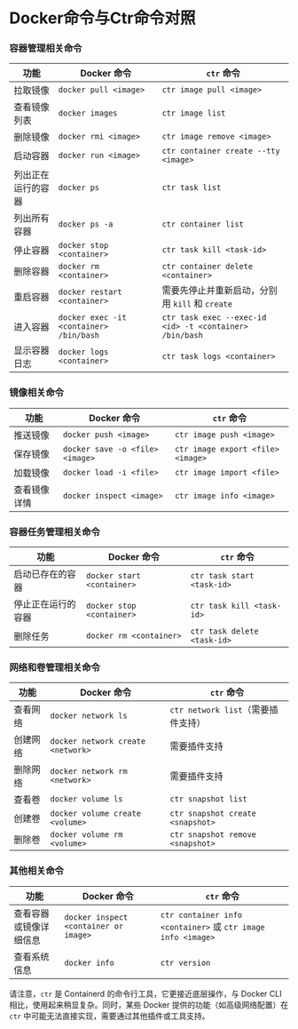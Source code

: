 # Docker命令与Ctr命令对照

### 容器管理相关命令

| 功能        | Docker 命令                               | `ctr` 命令                                                |
| --------- | --------------------------------------- | ------------------------------------------------------- |
| 拉取镜像      | `docker pull <image>`                   | `ctr image pull <image>`                                |
| 查看镜像列表    | `docker images`                         | `ctr image list`                                        |
| 删除镜像      | `docker rmi <image>`                    | `ctr image remove <image>`                              |
| 启动容器      | `docker run <image>`                    | `ctr container create --tty <image>`                    |
| 列出正在运行的容器 | `docker ps`                             | `ctr task list`                                         |
| 列出所有容器    | `docker ps -a`                          | `ctr container list`                                    |
| 停止容器      | `docker stop <container>`               | `ctr task kill <task-id>`                               |
| 删除容器      | `docker rm <container>`                 | `ctr container delete <container>`                      |
| 重启容器      | `docker restart <container>`            | 需要先停止并重新启动，分别用 `kill` 和 `create`                        |
| 进入容器      | `docker exec -it <container> /bin/bash` | `ctr task exec --exec-id <id> -t <container> /bin/bash` |
| 显示容器日志    | `docker logs <container>`               | `ctr task logs <container>`                             |

### 镜像相关命令

| 功能     | Docker 命令                       | `ctr` 命令                          |
| ------ | ------------------------------- | --------------------------------- |
| 推送镜像   | `docker push <image>`           | `ctr image push <image>`          |
| 保存镜像   | `docker save -o <file> <image>` | `ctr image export <file> <image>` |
| 加载镜像   | `docker load -i <file>`         | `ctr image import <file>`         |
| 查看镜像详情 | `docker inspect <image>`        | `ctr image info <image>`          |

### 容器任务管理相关命令

| 功能        | Docker 命令                  | `ctr` 命令                    |
| --------- | -------------------------- | --------------------------- |
| 启动已存在的容器  | `docker start <container>` | `ctr task start <task-id>`  |
| 停止正在运行的容器 | `docker stop <container>`  | `ctr task kill <task-id>`   |
| 删除任务      | `docker rm <container>`    | `ctr task delete <task-id>` |

### 网络和卷管理相关命令

| 功能   | Docker 命令                         | `ctr` 命令                         |
| ---- | --------------------------------- | -------------------------------- |
| 查看网络 | `docker network ls`               | `ctr network list`（需要插件支持）       |
| 创建网络 | `docker network create <network>` | 需要插件支持                           |
| 删除网络 | `docker network rm <network>`     | 需要插件支持                           |
| 查看卷  | `docker volume ls`                | `ctr snapshot list`              |
| 创建卷  | `docker volume create <volume>`   | `ctr snapshot create <snapshot>` |
| 删除卷  | `docker volume rm <volume>`       | `ctr snapshot remove <snapshot>` |

### 其他相关命令

| 功能          | Docker 命令                             | `ctr` 命令                                                    |
| ----------- | ------------------------------------- | ----------------------------------------------------------- |
| 查看容器或镜像详细信息 | `docker inspect <container or image>` | `ctr container info <container>` 或 `ctr image info <image>` |
| 查看系统信息      | `docker info`                         | `ctr version`                                               |

请注意，`ctr` 是 Containerd 的命令行工具，它更接近底层操作，与 Docker CLI 相比，使用起来稍显复杂。同时，某些 Docker 提供的功能（如高级网络配置）在 `ctr` 中可能无法直接实现，需要通过其他插件或工具支持。
